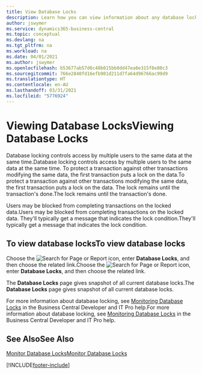 ```yaml
---
title: View Database Locks
description: Learn how you can view information about any database locks right from the client interface in Business Central.
author: jswymer
ms.service: dynamics365-business-central
ms.topic: conceptual
ms.devlang: na
ms.tgt_pltfrm: na
ms.workload: na
ms.date: 04/01/2021
ms.author: jswymer
ms.openlocfilehash: b53677ab57d6c48b015bb0dd47ea6e315f8e80c3
ms.sourcegitcommit: 766e2840fd16efb901d211d7fa64d96766ac99d9
ms.translationtype: HT
ms.contentlocale: en-AU
ms.lasthandoff: 03/31/2021
ms.locfileid: "5776924"
---
```

# <a name="viewing-database-locks"></a><span data-ttu-id="d38a4-103">Viewing Database Locks</span><span class="sxs-lookup"><span data-stu-id="d38a4-103">Viewing Database Locks</span></span>

<span data-ttu-id="d38a4-104">Database locking controls access by multiple users to the same data at the same time.</span><span class="sxs-lookup"><span data-stu-id="d38a4-104">Database locking controls access by multiple users to the same data at the same time.</span></span> <span data-ttu-id="d38a4-105">To protect a transaction against other transactions modifying the same data, the first transaction puts a lock on the data.</span><span class="sxs-lookup"><span data-stu-id="d38a4-105">To protect a transaction against other transactions modifying the same data, the first transaction puts a lock on the data.</span></span> <span data-ttu-id="d38a4-106">The lock remains until the transaction's done.</span><span class="sxs-lookup"><span data-stu-id="d38a4-106">The lock remains until the transaction's done.</span></span>

<span data-ttu-id="d38a4-107">Users may be blocked from completing transactions on the locked data.</span><span class="sxs-lookup"><span data-stu-id="d38a4-107">Users may be blocked from completing transactions on the locked data.</span></span> <span data-ttu-id="d38a4-108">They'll typically get a message that indicates the lock condition.</span><span class="sxs-lookup"><span data-stu-id="d38a4-108">They'll typically get a message that indicates the lock condition.</span></span>

## <a name="to-view-database-locks"></a><span data-ttu-id="d38a4-109">To view database locks</span><span class="sxs-lookup"><span data-stu-id="d38a4-109">To view database locks</span></span>

<span data-ttu-id="d38a4-110">Choose the ![Search for Page or Report](media/ui-search/search_small.png "Search for Page or Report icon") icon, enter **Database Locks**, and then choose the related link.</span><span class="sxs-lookup"><span data-stu-id="d38a4-110">Choose the ![Search for Page or Report](media/ui-search/search_small.png "Search for Page or Report icon") icon, enter **Database Locks**, and then choose the related link.</span></span>

<span data-ttu-id="d38a4-111">The **Database Locks** page gives snapshot of all current database locks.</span><span class="sxs-lookup"><span data-stu-id="d38a4-111">The **Database Locks** page gives snapshot of all current database locks.</span></span>

<span data-ttu-id="d38a4-112">For more information about database locking, see [Monitoring Database Locks](/dynamics365/business-central/dev-itpro/administration/monitor-database-locks) in the Business Central Developer and IT Pro help.</span><span class="sxs-lookup"><span data-stu-id="d38a4-112">For more information about database locking, see [Monitoring Database Locks](/dynamics365/business-central/dev-itpro/administration/monitor-database-locks) in the Business Central Developer and IT Pro help.</span></span>

## <a name="see-also"></a><span data-ttu-id="d38a4-113">See Also</span><span class="sxs-lookup"><span data-stu-id="d38a4-113">See Also</span></span>

[<span data-ttu-id="d38a4-114">Monitor Database Locks</span><span class="sxs-lookup"><span data-stu-id="d38a4-114">Monitor Database Locks</span></span>](/dynamics365/business-central/dev-itpro/administration/monitor-database-locks) 


[!INCLUDE[footer-include](includes/footer-banner.md)]
